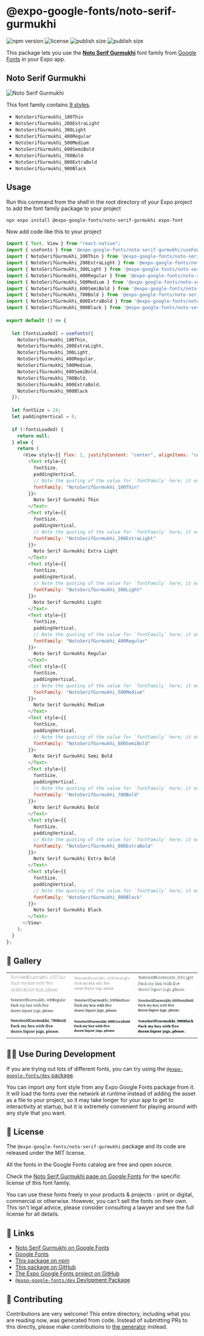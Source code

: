 # @expo-google-fonts/noto-serif-gurmukhi

![npm version](https://flat.badgen.net/npm/v/@expo-google-fonts/noto-serif-gurmukhi)
![license](https://flat.badgen.net/github/license/expo/google-fonts)
![publish size](https://flat.badgen.net/packagephobia/install/@expo-google-fonts/noto-serif-gurmukhi)
![publish size](https://flat.badgen.net/packagephobia/publish/@expo-google-fonts/noto-serif-gurmukhi)

This package lets you use the [**Noto Serif Gurmukhi**](https://fonts.google.com/specimen/Noto+Serif+Gurmukhi) font family from [Google Fonts](https://fonts.google.com/) in your Expo app.

## Noto Serif Gurmukhi

![Noto Serif Gurmukhi](./font-family.png)

This font family contains [9 styles](#-gallery).

- `NotoSerifGurmukhi_100Thin`
- `NotoSerifGurmukhi_200ExtraLight`
- `NotoSerifGurmukhi_300Light`
- `NotoSerifGurmukhi_400Regular`
- `NotoSerifGurmukhi_500Medium`
- `NotoSerifGurmukhi_600SemiBold`
- `NotoSerifGurmukhi_700Bold`
- `NotoSerifGurmukhi_800ExtraBold`
- `NotoSerifGurmukhi_900Black`

## Usage

Run this command from the shell in the root directory of your Expo project to add the font family package to your project

```sh
npx expo install @expo-google-fonts/noto-serif-gurmukhi expo-font
```

Now add code like this to your project

```js
import { Text, View } from "react-native";
import { useFonts } from '@expo-google-fonts/noto-serif-gurmukhi/useFonts';
import { NotoSerifGurmukhi_100Thin } from '@expo-google-fonts/noto-serif-gurmukhi/100Thin';
import { NotoSerifGurmukhi_200ExtraLight } from '@expo-google-fonts/noto-serif-gurmukhi/200ExtraLight';
import { NotoSerifGurmukhi_300Light } from '@expo-google-fonts/noto-serif-gurmukhi/300Light';
import { NotoSerifGurmukhi_400Regular } from '@expo-google-fonts/noto-serif-gurmukhi/400Regular';
import { NotoSerifGurmukhi_500Medium } from '@expo-google-fonts/noto-serif-gurmukhi/500Medium';
import { NotoSerifGurmukhi_600SemiBold } from '@expo-google-fonts/noto-serif-gurmukhi/600SemiBold';
import { NotoSerifGurmukhi_700Bold } from '@expo-google-fonts/noto-serif-gurmukhi/700Bold';
import { NotoSerifGurmukhi_800ExtraBold } from '@expo-google-fonts/noto-serif-gurmukhi/800ExtraBold';
import { NotoSerifGurmukhi_900Black } from '@expo-google-fonts/noto-serif-gurmukhi/900Black';

export default () => {

  let [fontsLoaded] = useFonts({
    NotoSerifGurmukhi_100Thin, 
    NotoSerifGurmukhi_200ExtraLight, 
    NotoSerifGurmukhi_300Light, 
    NotoSerifGurmukhi_400Regular, 
    NotoSerifGurmukhi_500Medium, 
    NotoSerifGurmukhi_600SemiBold, 
    NotoSerifGurmukhi_700Bold, 
    NotoSerifGurmukhi_800ExtraBold, 
    NotoSerifGurmukhi_900Black
  });

  let fontSize = 24;
  let paddingVertical = 6;

  if (!fontsLoaded) {
    return null;
  } else {
    return (
      <View style={{ flex: 1, justifyContent: "center", alignItems: "center" }}>
        <Text style={{
          fontSize,
          paddingVertical,
          // Note the quoting of the value for `fontFamily` here; it expects a string!
          fontFamily: "NotoSerifGurmukhi_100Thin"
        }}>
          Noto Serif Gurmukhi Thin
        </Text>
        <Text style={{
          fontSize,
          paddingVertical,
          // Note the quoting of the value for `fontFamily` here; it expects a string!
          fontFamily: "NotoSerifGurmukhi_200ExtraLight"
        }}>
          Noto Serif Gurmukhi Extra Light
        </Text>
        <Text style={{
          fontSize,
          paddingVertical,
          // Note the quoting of the value for `fontFamily` here; it expects a string!
          fontFamily: "NotoSerifGurmukhi_300Light"
        }}>
          Noto Serif Gurmukhi Light
        </Text>
        <Text style={{
          fontSize,
          paddingVertical,
          // Note the quoting of the value for `fontFamily` here; it expects a string!
          fontFamily: "NotoSerifGurmukhi_400Regular"
        }}>
          Noto Serif Gurmukhi Regular
        </Text>
        <Text style={{
          fontSize,
          paddingVertical,
          // Note the quoting of the value for `fontFamily` here; it expects a string!
          fontFamily: "NotoSerifGurmukhi_500Medium"
        }}>
          Noto Serif Gurmukhi Medium
        </Text>
        <Text style={{
          fontSize,
          paddingVertical,
          // Note the quoting of the value for `fontFamily` here; it expects a string!
          fontFamily: "NotoSerifGurmukhi_600SemiBold"
        }}>
          Noto Serif Gurmukhi Semi Bold
        </Text>
        <Text style={{
          fontSize,
          paddingVertical,
          // Note the quoting of the value for `fontFamily` here; it expects a string!
          fontFamily: "NotoSerifGurmukhi_700Bold"
        }}>
          Noto Serif Gurmukhi Bold
        </Text>
        <Text style={{
          fontSize,
          paddingVertical,
          // Note the quoting of the value for `fontFamily` here; it expects a string!
          fontFamily: "NotoSerifGurmukhi_800ExtraBold"
        }}>
          Noto Serif Gurmukhi Extra Bold
        </Text>
        <Text style={{
          fontSize,
          paddingVertical,
          // Note the quoting of the value for `fontFamily` here; it expects a string!
          fontFamily: "NotoSerifGurmukhi_900Black"
        }}>
          Noto Serif Gurmukhi Black
        </Text>
      </View>
    );
  }
};
```

## 🔡 Gallery


||||
|-|-|-|
|![NotoSerifGurmukhi_100Thin](./100Thin/NotoSerifGurmukhi_100Thin.ttf.png)|![NotoSerifGurmukhi_200ExtraLight](./200ExtraLight/NotoSerifGurmukhi_200ExtraLight.ttf.png)|![NotoSerifGurmukhi_300Light](./300Light/NotoSerifGurmukhi_300Light.ttf.png)||
|![NotoSerifGurmukhi_400Regular](./400Regular/NotoSerifGurmukhi_400Regular.ttf.png)|![NotoSerifGurmukhi_500Medium](./500Medium/NotoSerifGurmukhi_500Medium.ttf.png)|![NotoSerifGurmukhi_600SemiBold](./600SemiBold/NotoSerifGurmukhi_600SemiBold.ttf.png)||
|![NotoSerifGurmukhi_700Bold](./700Bold/NotoSerifGurmukhi_700Bold.ttf.png)|![NotoSerifGurmukhi_800ExtraBold](./800ExtraBold/NotoSerifGurmukhi_800ExtraBold.ttf.png)|![NotoSerifGurmukhi_900Black](./900Black/NotoSerifGurmukhi_900Black.ttf.png)||


## 👩‍💻 Use During Development

If you are trying out lots of different fonts, you can try using the [`@expo-google-fonts/dev` package](https://github.com/expo/google-fonts/tree/master/font-packages/dev#readme).

You can import _any_ font style from any Expo Google Fonts package from it. It will load the fonts over the network at runtime instead of adding the asset as a file to your project, so it may take longer for your app to get to interactivity at startup, but it is extremely convenient for playing around with any style that you want.


## 📖 License

The `@expo-google-fonts/noto-serif-gurmukhi` package and its code are released under the MIT license.

All the fonts in the Google Fonts catalog are free and open source.

Check the [Noto Serif Gurmukhi page on Google Fonts](https://fonts.google.com/specimen/Noto+Serif+Gurmukhi) for the specific license of this font family.

You can use these fonts freely in your products & projects - print or digital, commercial or otherwise. However, you can't sell the fonts on their own. This isn't legal advice, please consider consulting a lawyer and see the full license for all details.

## 🔗 Links

- [Noto Serif Gurmukhi on Google Fonts](https://fonts.google.com/specimen/Noto+Serif+Gurmukhi)
- [Google Fonts](https://fonts.google.com/)
- [This package on npm](https://www.npmjs.com/package/@expo-google-fonts/noto-serif-gurmukhi)
- [This package on GitHub](https://github.com/expo/google-fonts/tree/master/font-packages/noto-serif-gurmukhi)
- [The Expo Google Fonts project on GitHub](https://github.com/expo/google-fonts)
- [`@expo-google-fonts/dev` Devlopment Package](https://github.com/expo/google-fonts/tree/master/font-packages/dev)

## 🤝 Contributing

Contributions are very welcome! This entire directory, including what you are reading now, was generated from code. Instead of submitting PRs to this directly, please make contributions to [the generator](https://github.com/expo/google-fonts/tree/master/packages/generator) instead.
